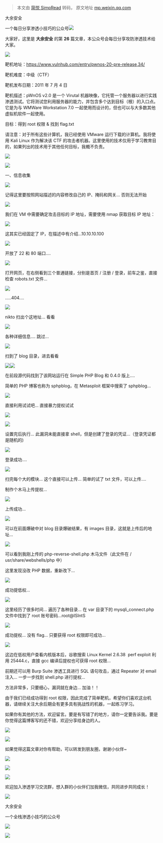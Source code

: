 > 本文由 [简悦 SimpRead](http://ksria.com/simpread/) 转码， 原文地址 [mp.weixin.qq.com](https://mp.weixin.qq.com/s/MBqznl86bRqRVVWdrnZTTg)

大余安全  

一个每日分享渗透小技巧的公众号![](https://mmbiz.qpic.cn/mmbiz_png/O7dWXt4o5KPTQKiaXksbZia7PmHLPX2vnCWsznInTj3b9TFYtTDIYG6lDGJZYYSv72NsVWF24Kjlo4MT29tEOQSg/640?wx_fmt=png)

  

  

大家好，这里是 **大余安全** 的第 **26** 篇文章，本公众号会每日分享攻防渗透技术给大家。

![](https://mmbiz.qpic.cn/mmbiz_png/gBSJuVtWXPZE73MPxL1VoDjO3DFaxJA2MQpSSibwsXKVf4VIHh8S9fZXT8pq1ALE3hWEN22AaniaghxGrJqjEsxw/640?wx_fmt=png)

靶机地址：https://www.vulnhub.com/entry/pwnos-20-pre-release,34/

靶机难度：中级（CTF）

靶机发布日期：2011 年 7 月 4 日

靶机描述：pWnOS v2.0 是一个 Virutal 机器映像，它托管一个服务器以进行实践渗透测试。它将测试您利用服务器的能力，并包含多个达到目标（根）的入口点。它是为与 WMWare Workstation 7.0 一起使用而设计的，但也可以与大多数其他虚拟机软件一起使用。

目标：得到 root 权限 & 找到 flag.txt

请注意：对于所有这些计算机，我已经使用 VMware 运行下载的计算机。我将使用 Kali Linux 作为解决该 CTF 的攻击者机器。这里使用的技术仅用于学习教育目的，如果列出的技术用于其他任何目标，我概不负责。

![](https://mmbiz.qpic.cn/mmbiz_png/ymNhlIRQRwIDdqQDCiblECK9VN2KquqTzJXM7etEnDcIpDdITqzFuiapav9TDnIiaGgf1e4sP9IO6B5NEtEyg2t5w/640?wx_fmt=png)

![](https://mmbiz.qpic.cn/mmbiz_png/eGDabDaNAhQ72wHWRToOUZR31X9kamiak0wrpr3lxKHpuoTpia329Xu6T0OTYlZic9XeEyQ4twasnibb924VBgIt1g/640?wx_fmt=png)

一、信息收集

![](https://mmbiz.qpic.cn/mmbiz_png/O7dWXt4o5KO9ra9PTgtmEnA4MM0ib3FVcNBEictg5TVicjH2b16DjWQ2VkDguKuXDw14j6ib7GibTS9Cq4rNUNyTjSw/640?wx_fmt=png)

记得这里要按照网站描述的内容修改自己的 IP、掩码和网关... 否则无法开始

![](https://mmbiz.qpic.cn/mmbiz_png/O7dWXt4o5KO9ra9PTgtmEnA4MM0ib3FVc6KJ4Ajknag1tXyI3Aftd7Zqawqb10FpUzQupJEBpA5Dak5eyoHYprw/640?wx_fmt=png)

我们在 VM 中需要确定攻击目标的 IP 地址，需要使用 nmap 获取目标 IP 地址：

![](https://mmbiz.qpic.cn/mmbiz_png/O7dWXt4o5KO9ra9PTgtmEnA4MM0ib3FVcgghiaRoQqbs6VWhia5WLUWJCIJxssUuVqCMibDjh1MbRGxCAib3owMgYTQ/640?wx_fmt=png)

这其实已经固定了 IP，在描述中有介绍...10.10.10.100

![](https://mmbiz.qpic.cn/mmbiz_png/O7dWXt4o5KO9ra9PTgtmEnA4MM0ib3FVcOVKSNnpmBlNkiahyWpTDLFQx0833sqmX0A5lvHHLYGXGnCWtSXMFokA/640?wx_fmt=png)

开放了 22 和 80 端口....

![](https://mmbiz.qpic.cn/mmbiz_png/O7dWXt4o5KO9ra9PTgtmEnA4MM0ib3FVcM0LtaOb1iaW8WtQraRor52icqJePnmODcOE6VusydVnUGicLZu9qQ3SbQ/640?wx_fmt=png)

打开网页，在右侧看到三个普通链接，分别是首页 / 注册 / 登录，前车之鉴，直接检查 robots.txt 文件...

![](https://mmbiz.qpic.cn/mmbiz_png/O7dWXt4o5KO9ra9PTgtmEnA4MM0ib3FVcc85lSNd98tn6zG7m5M7p57nvpuKBWkVwCPDgX3lVNbQ4ibY8oxGUWicA/640?wx_fmt=png)

.....404....

![](https://mmbiz.qpic.cn/mmbiz_png/O7dWXt4o5KO9ra9PTgtmEnA4MM0ib3FVcjafP5H4CaIEbFLNgic2hGC2uVJLHmRPaAddQBBkKT71LuSwmkic66Ozw/640?wx_fmt=png)

nikto 扫出个这地址... 看看

![](https://mmbiz.qpic.cn/mmbiz_png/O7dWXt4o5KO9ra9PTgtmEnA4MM0ib3FVcHBakyYUB7JkCnpYJ9MO2FytTyQBOQC8DKib2XxI7YN5Ew8OuVsQHIyA/640?wx_fmt=png)

各种详细信息.... 跳过...

![](https://mmbiz.qpic.cn/mmbiz_png/O7dWXt4o5KO9ra9PTgtmEnA4MM0ib3FVcibIbZrMdIFDIWoWxTDbycs4ZV1ro06058Bqtt6x8dDEZ1R8Kz4ooia4w/640?wx_fmt=png)

扫到了 blog 目录，进去看看

![](https://mmbiz.qpic.cn/mmbiz_png/O7dWXt4o5KO9ra9PTgtmEnA4MM0ib3FVcziaflKibrco5wOticvicKcW2LbNXmKTb41D8RibZEQ285clx374IKRmQ4eA/640?wx_fmt=png)![](https://mmbiz.qpic.cn/mmbiz_png/O7dWXt4o5KO9ra9PTgtmEnA4MM0ib3FVcF7Oud5iaVtH4icHT8rTuuJV2tM64EVQUKN1GOGZc8QVy12VMXT6KBlRQ/640?wx_fmt=png)

在前段源代码找到了该网站运行在 Simple PHP Blog 和 0.4.0 版上....

简单的 PHP 博客也称为 sphpblog，在 Metasploit 框架中搜索了 sphpblog...

![](https://mmbiz.qpic.cn/mmbiz_png/O7dWXt4o5KO9ra9PTgtmEnA4MM0ib3FVcXM64Hb7IWfpGyKM3SB1ic4cNNicwDjfuxh6l3sZ9NFcOm5MAbTIjTPfQ/640?wx_fmt=png)

直接利用试试吧... 直接暴力提权试试

![](https://mmbiz.qpic.cn/mmbiz_png/O7dWXt4o5KO9ra9PTgtmEnA4MM0ib3FVctEeXMu94P91pghOpTPn0FtBgwVVfzJWIf8hPc60l8pmTay4PEcUSiaw/640?wx_fmt=png)

![](https://mmbiz.qpic.cn/mmbiz_png/O7dWXt4o5KO9ra9PTgtmEnA4MM0ib3FVcbTlXnta0iboTXgwSibYNncgGyWCyyDIbmhKA2rxMib0657S5J0Y23TXYQ/640?wx_fmt=png)

设置完后执行... 此漏洞未能直接拿 shell，但是创建了登录的凭证...（登录凭证都是随机的)

![](https://mmbiz.qpic.cn/mmbiz_png/O7dWXt4o5KO9ra9PTgtmEnA4MM0ib3FVcdHCVKibcjbry3VWGZUKXBSfYZzcpWzCg4c6WR8zqShu5VzdOa1xZjbA/640?wx_fmt=png)

登录成功....

![](https://mmbiz.qpic.cn/mmbiz_png/O7dWXt4o5KO9ra9PTgtmEnA4MM0ib3FVcjfyxHaEPUzomUNvdfzgHwoa0gzkia2O9icfkOt1nE1CmrCwQH4bYTgzQ/640?wx_fmt=png)

扫完每个大的模块... 这个直接可以上传... 简单的试了 txt 文件，可以上传....

制作个木马上传提权...

![](https://mmbiz.qpic.cn/mmbiz_png/O7dWXt4o5KO9ra9PTgtmEnA4MM0ib3FVcO37EXw4cM6jGIjebsYaXyUM9mQBGXI7MwO0G7iamx8MyKh9rtPIrgyw/640?wx_fmt=png)

上传成功...

![](https://mmbiz.qpic.cn/mmbiz_png/O7dWXt4o5KO9ra9PTgtmEnA4MM0ib3FVcQC5iaCHbD7DBvzZdoSBNxPicMQicJwhMguFLn6soRTvAfGLm5MEHlGFew/640?wx_fmt=png)

可以在前面爆破中对 blog 目录爆破结果，有 images 目录，这就是上传后的地址...

![](https://mmbiz.qpic.cn/mmbiz_png/O7dWXt4o5KO9ra9PTgtmEnA4MM0ib3FVc3nGLMM1TVJmsdu1uplgAaWaacs8BM5zQBIjaSVGaUlPwNZJp0g5xlg/640?wx_fmt=png)

可以看到我刚上传的 php-reverse-shell.php 木马文件（此文件在 / usr/share/webshells/php 中）

这里发现没改 PHP 数据，重新改下...

![](https://mmbiz.qpic.cn/mmbiz_png/O7dWXt4o5KO9ra9PTgtmEnA4MM0ib3FVciamZYC4RSQTCRibVPrSvjDME9ichiahevWyQM9fAO1T2HQj7ho6DTkibxDQ/640?wx_fmt=png)

成功提低权...

![](https://mmbiz.qpic.cn/mmbiz_png/O7dWXt4o5KO9ra9PTgtmEnA4MM0ib3FVcGzZras0vDkkDgeic08wRicCWc2ZjhFibJNub3aZKicKBNoeaZHE9JbewfQ/640?wx_fmt=png)

这里经历了很多时间... 遍历了各种目录... 在 var 目录下的 mysqli_connect.php 文件中找到了 root 账号密码...root@ISIntS

![](https://mmbiz.qpic.cn/mmbiz_png/O7dWXt4o5KO9ra9PTgtmEnA4MM0ib3FVcHibFQ3UZMsGHptic8xBcicsJeldpMialg7Hz1DeaTricJ6RamibcEUu7CIxQ/640?wx_fmt=png)

成功提权... 没有 flag... 只要获得 root 权限即可成功...

![](https://mmbiz.qpic.cn/mmbiz_png/gBSJuVtWXPZE73MPxL1VoDjO3DFaxJA2MQpSSibwsXKVf4VIHh8S9fZXT8pq1ALE3hWEN22AaniaghxGrJqjEsxw/640?wx_fmt=png)

这边在低权用户查看内核版本后，谷歌搜索 Linux Kernel 2.6.38  perf exploit 利用 25444.c，直接 gcc 编译后提权也可获得 root 权限...

前期还可以用 Burp Suite 渗透工具进行 SQL 语句攻击，通过 Repeater 对 email 注入... 一步一步找到 shell.php 进行提权...

方法非常多，只要细心，漏洞就在身边... 加油！！

由于我们已经成功得到 root 权限，因此完成了简单靶机，希望你们喜欢这台机器，请继续关注大余后期会有更多具有挑战性的机器，一起练习学习。

如果你有其他的方法，欢迎留言。要是有写错了的地方，请你一定要告诉我。要是你觉得这篇博客写的还不错，欢迎分享给身边的人。

![](https://mmbiz.qpic.cn/mmbiz_png/ymNhlIRQRwIDdqQDCiblECK9VN2KquqTzJXM7etEnDcIpDdITqzFuiapav9TDnIiaGgf1e4sP9IO6B5NEtEyg2t5w/640?wx_fmt=png)

![](https://mmbiz.qpic.cn/mmbiz_png/eGDabDaNAhQ72wHWRToOUZR31X9kamiak0wrpr3lxKHpuoTpia329Xu6T0OTYlZic9XeEyQ4twasnibb924VBgIt1g/640?wx_fmt=png)

如果觉得这篇文章对你有帮助，可以转发到朋友圈，谢谢小伙伴~

![](https://mmbiz.qpic.cn/mmbiz_png/c5xrRn4430AnqkfAJc38Vpnc5XiaADLTjiciciaibYU4EHw3Nuh7YMtuB0hz3sb8Em9iatt5skAsibuuysPLdLY5LtWOw/640?wx_fmt=png)

![](https://mmbiz.qpic.cn/mmbiz_png/p3lIbvldZiabdI5iaCb3icRhtygUuo2sp6Hcdq0ANlpy5W3gL628uq032jsoVnGnl6HdGrgDXjfazFtkp6IInibDdQ/640?wx_fmt=png)

![](https://mmbiz.qpic.cn/mmbiz_png/O7dWXt4o5KPqjaFWwyrrhiciahSpOibxqKvSIFX0iaPcG00CjYIwQDwIDeIicmFMlOVNyhWYVSE8pJK566UK3YOUNWQ/640?wx_fmt=png)

欢迎加入渗透学习交流群，想入群的小伙伴们加我微信，共同进步共同成长！

![](https://mmbiz.qpic.cn/mmbiz_png/ndicuTO22p6ibN1yF91ZicoggaJJZX3vQ77Vhx81O5GRyfuQoBRjpaUyLOErsSo8PwNYlT1XzZ6fbwQuXBRKf4j3Q/640?wx_fmt=png)  

大余安全

一个全栈渗透小技巧的公众号

![](https://mmbiz.qpic.cn/mmbiz_png/O7dWXt4o5KPTQKiaXksbZia7PmHLPX2vnCSsnsc7MHh257oYRic1MOT8qibABNUEnTq9DUL7QBwnS52EheJf4m8iaTQ/640?wx_fmt=png)

![](https://mmbiz.qpic.cn/mmbiz_jpg/O7dWXt4o5KO9ra9PTgtmEnA4MM0ib3FVcXC5Sow2w1Ogn5kn5LEJ2od1u2z9HYT6ibUbsLseiazBGP1M6xNTmdx8A/640?wx_fmt=jpeg)